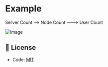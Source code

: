 

# Example

Server Count --> Node Count ---> User Count

![image](https://github.com/NightSky13000/PteroActivity/assets/101979092/8054fc77-f68a-4b15-9640-1c6da4efec53)

## 📄 License

- Code: [MIT](./LICENSE)
